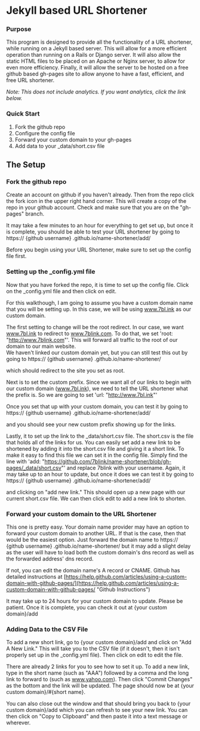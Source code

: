 # Jekyll based URL Shortener

### Purpose
This program is designed to provide all the functionality of a URL shortener, while running on a Jekyll based server.  This will allow for a more efficient operation than running on a Rails or Django server.  It will also allow the static HTML files to be placed on an Apache or Nginx server, to allow for even more efficiency.  Finally, it will allow the server to be hosted on a free github based gh-pages site to allow anyone to have a fast, efficient, and free URL shortener.

*Note:  This does not include analytics.  If you want analytics, click the link below.*

### Quick Start
1.  Fork the github repo
2.  Configure the config file
3.  Forward your custom domain to your gh-pages
4.  Add data to your _data/short.csv file

## The Setup

### Fork the github repo
Create an account on github if you haven't already.  Then from the repo click the fork icon in the upper right hand corner.  This will create a copy of the repo in your github account.  Check and make sure that you are on the "gh-pages" branch.  

It may take a few minutes to an hour for everything to get set up, but once it is complete, you should be able to test your URL shortener by going to https:// {github username} .github.io/name-shortener/add/

Before you begin using your URL Shortener, make sure to set up the config file first.

### Setting up the _config.yml file
Now that you have forked the repo, it is time to set up the config file.  Click on the _config.yml file and then click on edit.

For this walkthough, I am going to assume you have a custom domain name that you will be setting up.  In this case, we will be using www.7bl.ink as our custom domain.

The first setting to change will be the root redirect.  In our case, we want www.7bl.ink to redirect to www.7blink.com.  To do that, we set 'root: "http://www.7blink.com"'.  This will forward all traffic to the root of our domain to our main website.  
We haven't linked our custom domain yet, but you can still test this out by going to https:// {github username} .github.io/name-shortener/

which should redirect to the site you set as root.

Next is to set the custom prefix.  Since we want all of our links to begin with our custom domain (www.7bl.ink), we need to tell the URL shortener what the prefix is.  So we are going to set 'url: "http://www.7bl.ink"'

Once you set that up with your custom domain, you can test it by going to https:// {github username} .github.io/name-shortener/add/

and you should see your new custom prefix showing up for the links.

Lastly, it to set up the link to the _data/short.csv file.  The short.csv is the file that holds all of the links for us.  You can easily set add a new link to be shortened by adding it into the short.csv file and giving it a short link.  To make it easy to find this file we can set it in the config file.  Simply find the line with 'add: "https://github.com/7blink/name-shortener/blob/gh-pages/_data/short.csv"' and replace 7blink with your username.  Again, it may take up to an hour to update, but once it does we can test it by going to https:// {github username} .github.io/name-shortener/add/

and clicking on "add new link."  This should open up a new page with our current short.csv file.  We can then click edit to add a new link to shorten.

### Forward your custom domain to the URL Shortener

This one is pretty easy.  Your domain name provider may have an option to forward your custom domain to another URL.  If that is the case, then that would be the easiest option.  Just forward the domain name to https:// {github username} .github.io/name-shortener/ but it may add a slight delay as the user will have to load both the custom domain's dns record as well as the forwarded address' dns record.

If not, you can edit the domain name's A record or CNAME.  Github has detailed instructions at [https://help.github.com/articles/using-a-custom-domain-with-github-pages/](https://help.github.com/articles/using-a-custom-domain-with-github-pages/ "Github Instructions")

It may take up to 24 hours for your custom domain to update.  Please be patient.  Once it is complete, you can check it out at {your custom domain}/add

### Adding Data to the CSV File

To add a new short link, go to {your custom domain}/add and click on "Add A New Link."  This will take you to the CSV file (if it doesn't, then it isn't properly set up in the _config.yml file).  Then click on edit to edit the file.  

There are already 2 links for you to see how to set it up.  To add a new link, type in the short name (such as "AAA") followed by a comma and the long link to forward to (such as www.yahoo.com).  Then click "Commit Changes" as the bottom and the link will be updated.  The page should now be at {your custom domain}/#{short name}.  

You can also close out the window and that should bring you back to {your custom domain}/add which you can refresh to see your new link.  You can then click on "Copy to Clipboard" and then paste it into a text message or wherever.




